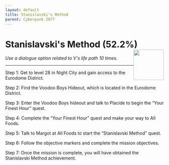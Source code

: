 ```yaml
---
layout: default
title: Stanislavski's Method
parent: Cyberpunk 2077
---
```


# Stanislavski's Method (52.2%) <img style="float: right;" src="https://cdn.cloudflare.steamstatic.com/steamcommunity/public/images/apps/1091500/943a38cb96238b7b020672cf360d9e763dcf6feb.jpg" width="96" height="96">

_Use a dialogue option related to V's life path 10 times._

***

Step 1: Get to level 28 in Night City and gain access to the Eurodome District.

Step 2: Find the Voodoo Boys Hideout, which is located in the Eurodome District.

Step 3: Enter the Voodoo Boys hideout and talk to Placide to begin the “Your Finest Hour” quest.

Step 4: Complete the “Your Finest Hour” quest and make your way to All Foods.

Step 5: Talk to Margot at All Foods to start the “Stanislavski Method” quest.

Step 6: Follow the objective markers and complete the mission objectives.

Step 7: Once the mission is complete, you will have obtained the Stanislavski Method achievement.